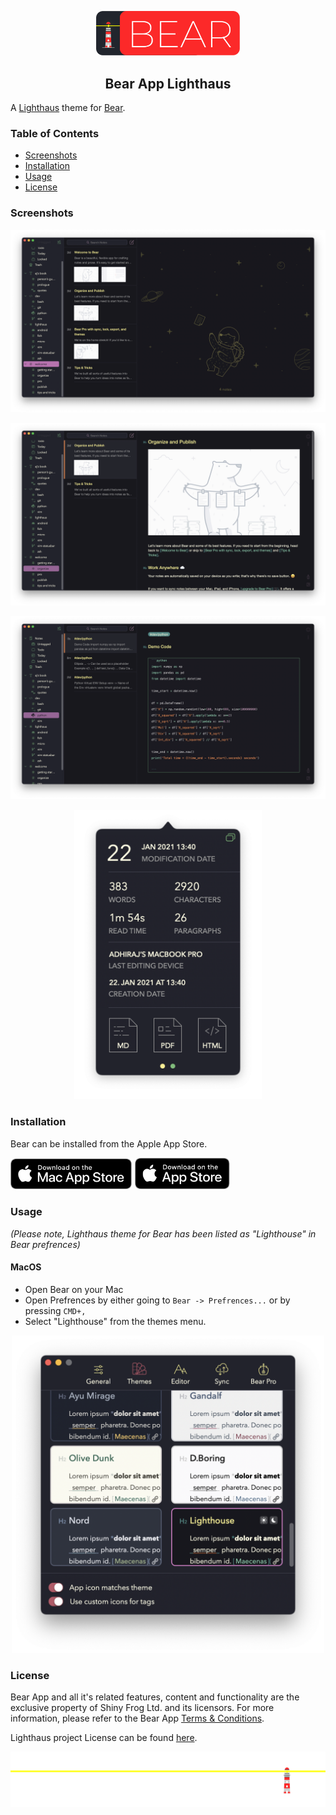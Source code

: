 <p align="center"><img src="https://raw.githubusercontent.com/lighthaus-theme/bear/52e4e04fae0f0e3201c6525bf1efeab8f1592574/assets/bear-badge.svg" width="230"><p>

<h2 align="center">Bear App Lighthaus</h2>

A [Lighthaus](https://github.com/lighthaus-theme/lighthaus) theme for [Bear](https://bear.app/).

### Table of Contents

- [Screenshots](#screenshots)
- [Installation](#installation)
- [Usage](#usage)
- [License](#license)

### Screenshots

<p align="center"><img src="https://github.com/lighthaus-theme/bear/blob/main/assets/bear-01.png?raw=true"><p>
<p align="center"><img src="https://github.com/lighthaus-theme/bear/blob/main/assets/bear-02.png?raw=true"><p>
<p align="center"><img src="https://github.com/lighthaus-theme/bear/blob/main/assets/bear03.png?raw=true"><p>
<p align="center"><img src="https://github.com/lighthaus-theme/bear/blob/main/assets/bear04.png?raw=true" width="300"><p>

### Installation

Bear can be installed from the Apple App Store.

<p align="left">
   <a href="https://apps.apple.com/us/app/bear-beautiful-writing-app/id1091189122?ls=1&mt=12"><img alt="Mac" src="https://raw.githubusercontent.com/lighthaus-theme/bear/52e4e04fae0f0e3201c6525bf1efeab8f1592574/assets/mac-app-store-badge.svg" width="195"></a>
   <a href="https://apps.apple.com/us/app/bear-beautiful-writing-app/id1016366447?ls=1"><img alt="iOS" src="https://raw.githubusercontent.com/lighthaus-theme/bear/52e4e04fae0f0e3201c6525bf1efeab8f1592574/assets/app-store-badge.svg" width="152"></a>
</p>

### Usage

_(Please note, Lighthaus theme for Bear has been listed as "Lighthouse" in Bear prefrences)_

#### MacOS
- Open Bear on your Mac
- Open Prefrences by either going to `Bear -> Prefrences...` or by pressing `CMD+,`
- Select "Lighthouse" from the themes menu.
<p align="center"><img src="https://github.com/lighthaus-theme/bear/blob/main/assets/bear-05.png?raw=true" width="500"><p>


### License

Bear App and all it's related features, content and functionality are the exclusive property of Shiny Frog Ltd. and its licensors.
For more information, please refer to the Bear App [Terms & Conditions](https://bear.app/terms/).

Lighthaus project License can be found [here](https://github.com/lighthaus-theme/lighthaus#license).

<p align="center"><img src="https://raw.githubusercontent.com/lighthaus-theme/lighthaus/9e5cf66db03fc3e183e6cfbf7c4c04263a4f23df/ImageResources/lighthaus-border.svg"><p>
